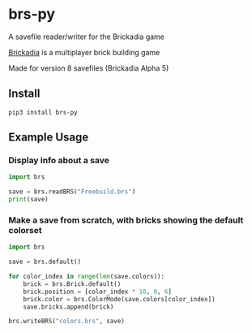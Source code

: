 # brs-py

A savefile reader/writer for the Brickadia game

[Brickadia](https://www.brickadia.com) is a multiplayer brick building game

Made for version 8 savefiles (Brickadia Alpha 5)

## Install

```
pip3 install brs-py
```

## Example Usage

### Display info about a save
```python
import brs

save = brs.readBRS("Freebuild.brs")
print(save)
```

### Make a save from scratch, with bricks showing the default colorset
```python
import brs

save = brs.default()

for color_index in range(len(save.colors)):
    brick = brs.Brick.default()
    brick.position = [color_index * 10, 0, 6]
    brick.color = brs.ColorMode(save.colors[color_index])
    save.bricks.append(brick)

brs.writeBRS("colors.brs", save)
```
